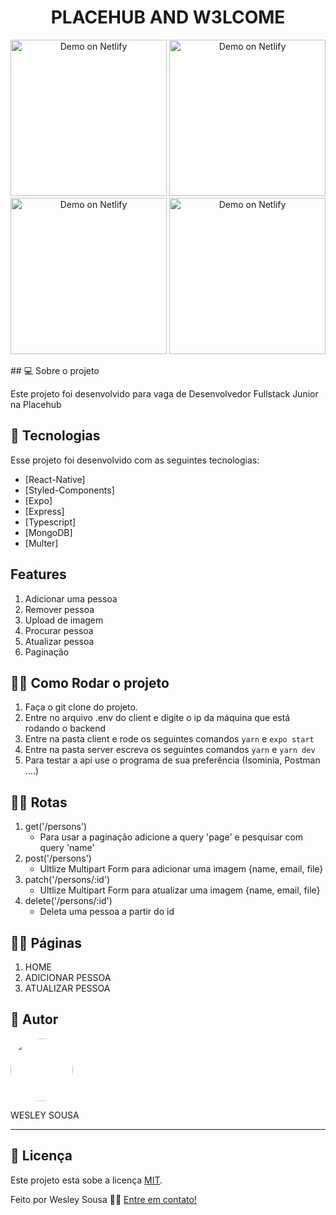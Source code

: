 <h1 align="center">  PLACEHUB  AND W3LCOME</h1>

<p align="center">
 <p align="center" >
  <img alt="Demo on Netlify" width=250 src="https://res.cloudinary.com/df35wabu1/image/upload/v1625683099/Screenshot_1625682805_mnvclt.png">
    <img alt="Demo on Netlify" width=250 src="https://res.cloudinary.com/df35wabu1/image/upload/v1625683099/Screenshot_1625682809_h1nqno.png">
    <img alt="Demo on Netlify" width=250 src="https://res.cloudinary.com/df35wabu1/image/upload/v1625683099/Screenshot_1625682823_cwgiaf.png">
    <img alt="Demo on Netlify" width=250 src="https://res.cloudinary.com/df35wabu1/image/upload/v1625683099/Screenshot_1625682881_j5ymx1.png"> 
</p>
## 💻 Sobre o projeto


Este projeto foi desenvolvido para vaga de Desenvolvedor Fullstack Junior na Placehub


## 🚀 Tecnologias

Esse projeto foi desenvolvido com as seguintes tecnologias:
- [React-Native]
- [Styled-Components]
- [Expo]
- [Express]
- [Typescript]
- [MongoDB]
- [Multer]

## Features

1. Adicionar uma pessoa
2. Remover pessoa
3. Upload de imagem
4. Procurar pessoa
5. Atualizar pessoa
6. Paginação


## 🏋️‍♀️ Como Rodar o projeto

1. Faça o git clone do projeto.
2. Entre no arquivo .env do client e digite o ip da máquina que está rodando o backend
3. Entre na pasta client e rode os seguintes comandos `yarn` e `expo start`
2. Entre na pasta server escreva os seguintes comandos `yarn` e `yarn dev`
3. Para testar a api use o programa de sua preferência (Isominia, Postman ....)

## 🏋️‍♀️ Rotas

1. get('/persons')
    - Para usar a paginação adicione a query 'page' e pesquisar com query 'name'
3. post('/persons')
    - Ultlize Multipart Form para adicionar uma imagem {name, email, file}
4. patch('/persons/:id')
    - Ultlize Multipart Form para atualizar uma imagem {name, email, file}
5. delete('/persons/:id')
    - Deleta uma pessoa a partir do id

## 🏋️‍♀️ Páginas

1. HOME
2. ADICIONAR PESSOA
3. ATUALIZAR PESSOA


## 🦸 Autor

 <img style="border-radius: 50%;" src="https://avatars1.githubusercontent.com/u/62263143?s=460&u=2d740bbcbd193e223e104d59cca9a1b0b8831152&v=4" width="100px;" alt=""/>

<p>WESLEY SOUSA</p> 

</p>

<hr>

## 📝 Licença

Este projeto esta sobe a licença [MIT](./LICENSE).

Feito por Wesley Sousa 👋🏻 [Entre em contato!](https://api.whatsapp.com/send?phone=5598985595646&text=Informe%20seu%20nome%20%C3%A9%20qual%20o%20assunto.!)